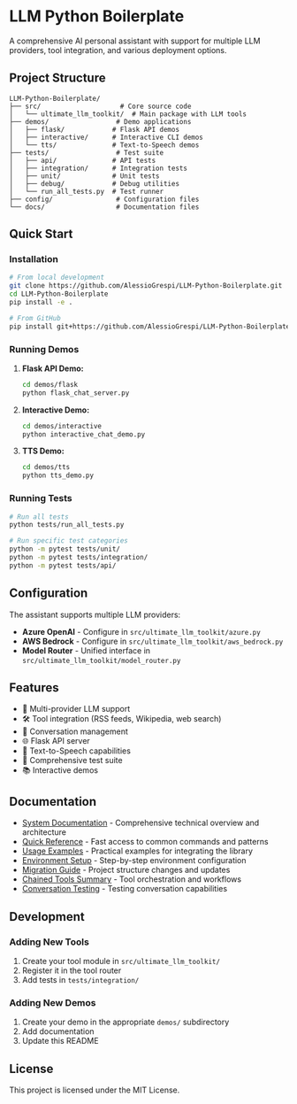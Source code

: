 # LLM Python Boilerplate

A comprehensive AI personal assistant with support for multiple LLM providers, tool integration, and various deployment options.

## Project Structure

```
LLM-Python-Boilerplate/
├── src/                    # Core source code
│   └── ultimate_llm_toolkit/  # Main package with LLM tools
├── demos/                 # Demo applications
│   ├── flask/            # Flask API demos
│   ├── interactive/      # Interactive CLI demos
│   └── tts/              # Text-to-Speech demos
├── tests/                 # Test suite
│   ├── api/              # API tests
│   ├── integration/      # Integration tests
│   ├── unit/             # Unit tests
│   ├── debug/            # Debug utilities
│   └── run_all_tests.py  # Test runner
├── config/                # Configuration files
└── docs/                  # Documentation files
```

## Quick Start

### Installation

```bash
# From local development
git clone https://github.com/AlessioGrespi/LLM-Python-Boilerplate.git
cd LLM-Python-Boilerplate
pip install -e .

# From GitHub
pip install git+https://github.com/AlessioGrespi/LLM-Python-Boilerplate.git
```

### Running Demos

1. **Flask API Demo:**
   ```bash
   cd demos/flask
   python flask_chat_server.py
   ```

2. **Interactive Demo:**
   ```bash
   cd demos/interactive
   python interactive_chat_demo.py
   ```

3. **TTS Demo:**
   ```bash
   cd demos/tts
   python tts_demo.py
   ```

### Running Tests

```bash
# Run all tests
python tests/run_all_tests.py

# Run specific test categories
python -m pytest tests/unit/
python -m pytest tests/integration/
python -m pytest tests/api/
```

## Configuration

The assistant supports multiple LLM providers:

- **Azure OpenAI** - Configure in `src/ultimate_llm_toolkit/azure.py`
- **AWS Bedrock** - Configure in `src/ultimate_llm_toolkit/aws_bedrock.py`
- **Model Router** - Unified interface in `src/ultimate_llm_toolkit/model_router.py`

## Features

- 🤖 Multi-provider LLM support
- 🛠️ Tool integration (RSS feeds, Wikipedia, web search)
- 💬 Conversation management
- 🌐 Flask API server
- 🎤 Text-to-Speech capabilities
- 🧪 Comprehensive test suite
- 📚 Interactive demos

## Documentation

- [System Documentation](SYSTEM_DOCUMENTATION.md) - Comprehensive technical overview and architecture
- [Quick Reference](QUICK_REFERENCE.md) - Fast access to common commands and patterns
- [Usage Examples](USAGE_EXAMPLES.md) - Practical examples for integrating the library
- [Environment Setup](ENV_SETUP.md) - Step-by-step environment configuration
- [Migration Guide](MIGRATION_SUMMARY.md) - Project structure changes and updates
- [Chained Tools Summary](CHAINED_TOOLS_SUMMARY.md) - Tool orchestration and workflows
- [Conversation Testing](CONVERSATION_TESTING_SUMMARY.md) - Testing conversation capabilities

## Development

### Adding New Tools

1. Create your tool module in `src/ultimate_llm_toolkit/`
2. Register it in the tool router
3. Add tests in `tests/integration/`

### Adding New Demos

1. Create your demo in the appropriate `demos/` subdirectory
2. Add documentation
3. Update this README

## License

This project is licensed under the MIT License. 